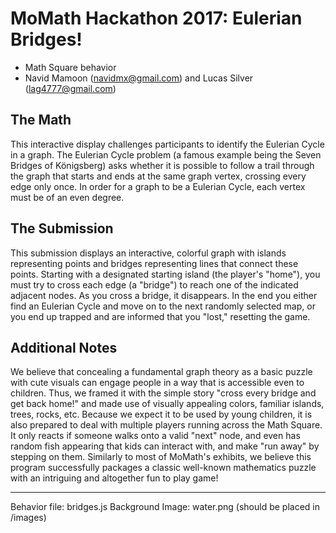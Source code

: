 # MoMath Hackathon 2017: Eulerian Bridges!

- Math Square behavior
- Navid Mamoon (navidmx@gmail.com) and Lucas Silver (lag4777@gmail.com)

## The Math

This interactive display challenges participants to identify the Eulerian Cycle in a graph. The Eulerian Cycle problem (a famous example being the Seven Bridges of Königsberg) asks whether it is possible to follow a trail through the graph that starts and ends at the same graph vertex, crossing every edge only once. In order for a graph to be a Eulerian Cycle, each vertex must be of an even degree.

## The Submission

This submission displays an interactive, colorful graph with islands representing points and bridges representing lines that connect these points. Starting with a designated starting island (the player's "home"), you must try to cross each edge (a "bridge") to reach one of the indicated adjacent nodes. As you cross a bridge, it disappears. In the end you either find an Eulerian Cycle and move on to the next randomly selected map, or you end up trapped and are informed that you "lost," resetting the game.

## Additional Notes

We believe that concealing a fundamental graph theory as a basic puzzle with cute visuals can engage people in a way that is accessible even to children. Thus, we framed it with the simple story "cross every bridge and get back home!" and made use of visually appealing colors, familiar islands, trees, rocks, etc.
Because we expect it to be used by young children, it is also prepared to deal with multiple players running across the Math Square. It only reacts if someone walks onto a valid "next" node, and even has random fish appearing that kids can interact with, and make "run away" by stepping on them.
Similarly to most of MoMath's exhibits, we believe this program successfully packages a classic well-known mathematics puzzle with an intriguing and altogether fun to play game!

---

Behavior file: bridges.js
Background Image: water.png (should be placed in /images)
